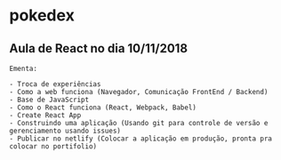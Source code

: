 # pokedex

## Aula de React no dia 10/11/2018
    
    Ementa:

    - Troca de experiências
    - Como a web funciona (Navegador, Comunicação FrontEnd / Backend)
    - Base de JavaScript
    - Como o React funciona (React, Webpack, Babel)
    - Create React App
    - Construindo uma aplicação (Usando git para controle de versão e gerenciamento usando issues)
    - Publicar no netlify (Colocar a aplicação em produção, pronta pra colocar no portifolio)
